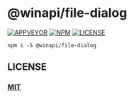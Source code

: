 # @winapi/file-dialog

[![APPVEYOR][appveyor-image]][appveyor-url]
[![NPM][npm-image]][npm-url]
[![LICENSE][license-image]][license-url]

[appveyor-image]: https://img.shields.io/appveyor/ci/nhz-io/winapi-file-dialog.svg?style=flat
[appveyor-url]: https://ci.appveyor.com/project/nhz-io/winapi-file-dialog

[npm-image]: https://img.shields.io/npm/v/@winapi/file-dialog.svg?style=flat
[npm-url]: https://www.npmjs.com/package/@winapi/file-dialog

[license-image]: https://img.shields.io/github/license/nhz-io/winapi-file-dialog.svg?style=flat
[license-url]: https://github.com/nhz-io/winapi-file-dialog/blob/master/LICENSE

```
npm i -S @winapi/file-dialog
```

## LICENSE

### [MIT](LICENSE)
